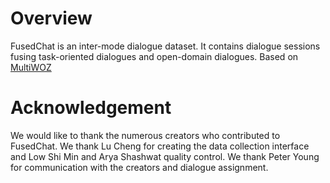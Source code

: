 # Overview
FusedChat is an inter-mode dialogue dataset. It contains dialogue sessions fusing task-oriented dialogues and open-domain dialogues. Based on [MultiWOZ](https://github.com/smartyfh/MultiWOZ2.4)


# Acknowledgement
We would like to thank the numerous creators who contributed to FusedChat. We thank Lu Cheng for creating the data collection interface and Low Shi Min and Arya Shashwat quality control. We thank Peter Young for communication with the creators and dialogue assignment.

